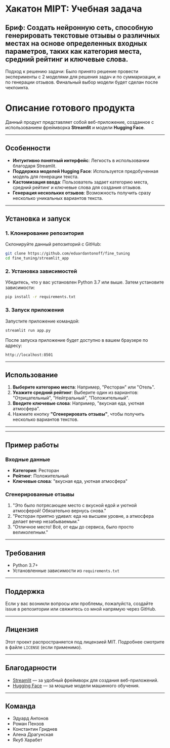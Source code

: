 # Хакатон MIPT: Учебная задача


## Бриф: Создать нейронную сеть, способную генерировать текстовые отзывы о различных местах на основе определенных входных параметров, таких как категория места, средний рейтинг и ключевые слова.

Подход к решению задачи: Было принято решение провести эксперименты с 2 моделями для решения задач и по суммаризации, и по генерации отзывов. Финальный выбор модели будет сделан после чекпоинта.

# Описание готового продукта

Данный продукт представляет собой веб-приложение, созданное с использованием фреймворка **Streamlit** и модели **Hugging Face**. 

---

## Особенности
- **Интуитивно понятный интерфейс**: Легкость в использовании благодаря Streamlit.
- **Поддержка моделей Hugging Face**: Используется предобученная модель для генерации текста.
- **Кастомизация ввода**: Пользователь задает категорию места, средний рейтинг и ключевые слова для создания отзывов.
- **Генерация нескольких отзывов**: Возможность получить сразу несколько уникальных вариантов текста.

---

## Установка и запуск

### 1. Клонирование репозитория
Склонируйте данный репозиторий с GitHub:

```bash
git clone https://github.com/eduardantonoff/fine_tuning
cd fine_tuning/streamlit_app
```

### 2. Установка зависимостей
Убедитесь, что у вас установлен Python 3.7 или выше. Затем установите зависимости:

```bash
pip install -r requirements.txt
```

### 3. Запуск приложения
Запустите приложение командой:

```bash
streamlit run app.py
```

После запуска приложение будет доступно в вашем браузере по адресу:

```
http://localhost:8501
```

---

## Использование

1. **Выберите категорию места**: Например, "Ресторан" или "Отель".
2. **Укажите средний рейтинг**: Выберите один из вариантов: "Отрицательный", "Нейтральный", "Положительный".
3. **Введите ключевые слова**: Например, "вкусная еда, уютная атмосфера".
4. Нажмите кнопку **"Сгенерировать отзывы"**, чтобы получить несколько вариантов текстов.

---


---

## Пример работы
### Входные данные
- **Категория**: Ресторан
- **Рейтинг**: Положительный
- **Ключевые слова**: "вкусная еда, уютная атмосфера"

### Сгенерированные отзывы
1. "Это было потрясающее место с вкусной едой и уютной атмосферой! Обязательно вернусь снова."
2. "Ресторан приятно удивил: еда на высшем уровне, а атмосфера делает вечер незабываемым."
3. "Отличное место! Всё, от еды до сервиса, было просто великолепным."

---

## Требования
- Python 3.7+
- Установленные зависимости из `requirements.txt`

---

## Поддержка
Если у вас возникли вопросы или проблемы, пожалуйста, создайте issue в репозитории или свяжитесь со мной напрямую через GitHub.

---

## Лицензия
Этот проект распространяется под лицензией MIT. Подробнее смотрите в файле `LICENSE` (если применимо).

---

## Благодарности
- [Streamlit](https://streamlit.io) — за удобный фреймворк для создания веб-приложений.
- [Hugging Face](https://huggingface.co) — за мощные модели машинного обучения.

---
## Команда
- Эдуард Антонов 
- Роман Пензов
- Константин Гриднев
- Алена Драгунская
- Якуб Харабет



